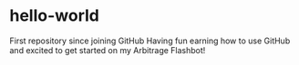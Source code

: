 # hello-world
First repository since joining GitHub
Having fun earning how to use GitHub and excited to get started on my Arbitrage Flashbot! 

